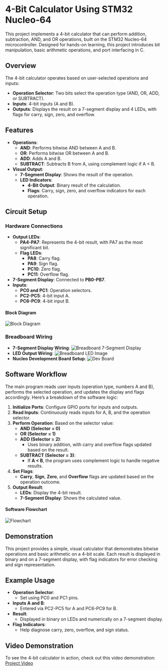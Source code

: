# 4-Bit Calculator Using STM32 Nucleo-64

This project implements a 4-bit calculator that can perform addition, subtraction, AND, and OR operations, built on the STM32 Nucleo-64 microcontroller. Designed for hands-on learning, this project introduces bit manipulation, basic arithmetic operations, and port interfacing in C.

## Overview

The 4-bit calculator operates based on user-selected operations and inputs:
- **Operation Selector**: Two bits select the operation type (AND, OR, ADD, or SUBTRACT).
- **Inputs**: 4-bit inputs (A and B).
- **Outputs**: Displays the result on a 7-segment display and 4 LEDs, with flags for carry, sign, zero, and overflow.

## Features

- **Operations**: 
  - **AND**: Performs bitwise AND between A and B.
  - **OR**: Performs bitwise OR between A and B.
  - **ADD**: Adds A and B.
  - **SUBTRACT**: Subtracts B from A, using complement logic if A < B.
- **Visual Output**:
  - **7-Segment Display**: Shows the result of the operation.
  - **LED Indicators**:
    - **4-Bit Output**: Binary result of the calculation.
    - **Flags**: Carry, sign, zero, and overflow indicators for each operation.

## Circuit Setup

### Hardware Connections

- **Output LEDs**:
  - **PA4-PA7**: Represents the 4-bit result, with PA7 as the most significant bit.
  - **Flag LEDs**: 
    - **PA8**: Carry flag.
    - **PA9**: Sign flag.
    - **PC10**: Zero flag.
    - **PC11**: Overflow flag.
- **7-Segment Display**: Connected to **PB0-PB7**.
- **Inputs**:
  - **PC0 and PC1**: Operation selectors.
  - **PC2-PC5**: 4-bit input A.
  - **PC6-PC9**: 4-bit input B.

#### Block Diagram

![Block Diagram]()

### Breadboard Wiring

- **7-Segment Display Wiring**:
  ![Breadboard 7-Segment Display]()
- **LED Output Wiring**:
  ![Breadboard LED Image]()
- **Nucleo Development Board Setup**:
  ![Dev Board]()

## Software Workflow

The main program reads user inputs (operation type, numbers A and B), performs the selected operation, and updates the display and flags accordingly. Here’s a breakdown of the software logic:

1. **Initialize Ports**: Configure GPIO ports for inputs and outputs.
2. **Read Inputs**: Continuously reads inputs for A, B, and the operation selector.
3. **Perform Operation**: Based on the selector value:
   - **AND (Selector = 0)**
   - **OR (Selector = 1)**
   - **ADD (Selector = 2)**:
     - Uses binary addition, with carry and overflow flags updated based on the result.
   - **SUBTRACT (Selector = 3)**:
     - If **A < B**, the program uses complement logic to handle negative results.
4. **Set Flags**:
   - **Carry**, **Sign**, **Zero**, and **Overflow** flags are updated based on the operation outcome.
5. **Output Result**:
   - **LEDs**: Display the 4-bit result.
   - **7-Segment Display**: Shows the calculated value.

#### Software Flowchart
![Flowchart]()

## Demonstration

This project provides a simple, visual calculator that demonstrates bitwise operations and basic arithmetic on a 4-bit scale. Each result is displayed in binary and on a 7-segment display, with flag indicators for error checking and sign representation.

## Example Usage

- **Operation Selector**:
  - Set using PC0 and PC1 pins.
- **Inputs A and B**:
  - Entered via PC2-PC5 for A and PC6-PC9 for B.
- **Result**:
  - Displayed in binary on LEDs and numerically on a 7-segment display.
- **Flag Indicators**:
  - Help diagnose carry, zero, overflow, and sign status.


## Video Demonstration

To see the 4-bit calculator in action, check out this video demonstration: [Project Video](https://youtu.be/6W3DWBqB28I)
